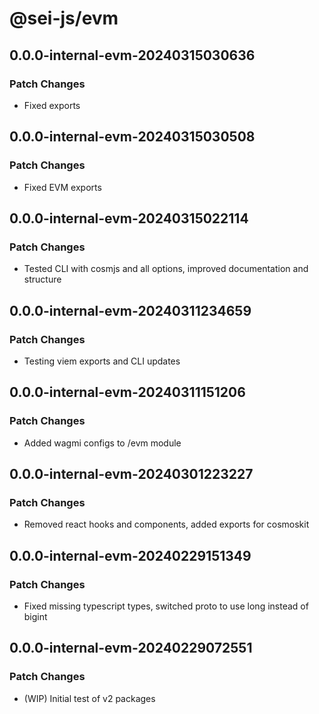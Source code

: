 # @sei-js/evm

## 0.0.0-internal-evm-20240315030636

### Patch Changes

- Fixed exports

## 0.0.0-internal-evm-20240315030508

### Patch Changes

- Fixed EVM exports

## 0.0.0-internal-evm-20240315022114

### Patch Changes

- Tested CLI with cosmjs and all options, improved documentation and structure

## 0.0.0-internal-evm-20240311234659

### Patch Changes

- Testing viem exports and CLI updates

## 0.0.0-internal-evm-20240311151206

### Patch Changes

- Added wagmi configs to /evm module

## 0.0.0-internal-evm-20240301223227

### Patch Changes

- Removed react hooks and components, added exports for cosmoskit

## 0.0.0-internal-evm-20240229151349

### Patch Changes

- Fixed missing typescript types, switched proto to use long instead of bigint

## 0.0.0-internal-evm-20240229072551

### Patch Changes

- (WIP) Initial test of v2 packages
